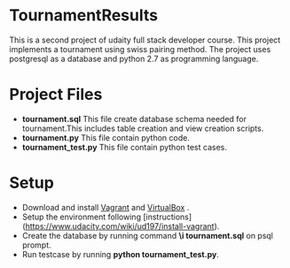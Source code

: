 # TournamentResults
This is a second project of udaity full stack developer course.
This project implements a tournament using swiss pairing method.
The project uses postgresql as a database and python 2.7 as programming
language.

# Project Files

*  **tournament.sql** This file create database schema needed for tournament.This
includes table creation and view creation scripts.
*  **tournament.py** This file contain python code.
*  **tournament_test.py** This file contain python test cases.

# Setup
* Download and install [Vagrant](https://www.vagrantup.com/) and [VirtualBox](https://www.virtualbox.org/) .
* Setup the environment following [instructions] (https://www.udacity.com/wiki/ud197/install-vagrant).
*  Create the database by running command **\i tournament.sql** on psql prompt.
*  Run testcase by running **python tournament_test.py**.
